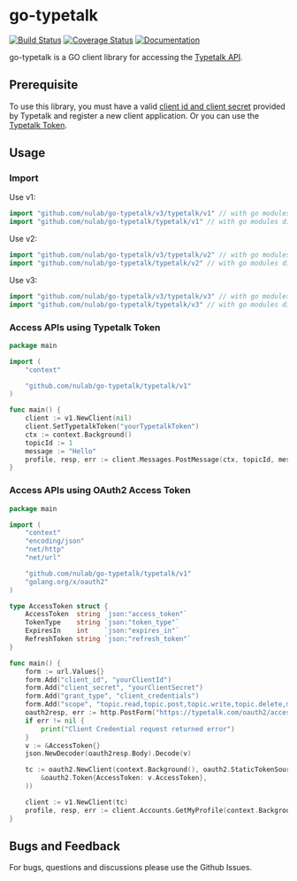 go-typetalk
=========

[![Build Status](https://travis-ci.org/nulab/go-typetalk.svg?branch=master)][travis]
[![Coverage Status](https://coveralls.io/repos/github/nulab/go-typetalk/badge.svg?branch=master)][coveralls]
[![Documentation](https://godoc.org/github.com/nulab/go-typetalk?status.svg)][godocs]

[travis]: https://travis-ci.org/nulab/go-typetalk
[coveralls]: https://coveralls.io/github/nulab/go-typetalk?branch=master
[godocs]: http://godoc.org/github.com/nulab/go-typetalk

go-typetalk is a GO client library for accessing the [Typetalk API](https://developer.nulab.com/docs/typetalk).

## Prerequisite

To use this library, you must have a valid [client id and client secret](https://developer.nulab.com/docs/typetalk/auth#oauth2) provided by Typetalk and register a new client application. Or you can use the [Typetalk Token](https://developer.nulab.com/docs/typetalk/auth#tttoken).

## Usage

### Import

Use v1:
``` go
import "github.com/nulab/go-typetalk/v3/typetalk/v1" // with go modules enabled (GO111MODULE=on or outside GOPATH)
import "github.com/nulab/go-typetalk/typetalk/v1" // with go modules disabled
```
Use v2:
``` go
import "github.com/nulab/go-typetalk/v3/typetalk/v2" // with go modules enabled (GO111MODULE=on or outside GOPATH)
import "github.com/nulab/go-typetalk/typetalk/v2" // with go modules disabled
```
Use v3:
``` go
import "github.com/nulab/go-typetalk/v3/typetalk/v3" // with go modules enabled (GO111MODULE=on or outside GOPATH)
import "github.com/nulab/go-typetalk/typetalk/v3" // with go modules disabled
```

### Access APIs using Typetalk Token

``` go
package main

import (
	"context"

	"github.com/nulab/go-typetalk/typetalk/v1"
)

func main() {
	client := v1.NewClient(nil)
	client.SetTypetalkToken("yourTypetalkToken")
	ctx := context.Background()
	topicId := 1
	message := "Hello"
	profile, resp, err := client.Messages.PostMessage(ctx, topicId, message, nil)
}
```

### Access APIs using OAuth2 Access Token

``` go
package main

import (
	"context"
	"encoding/json"
	"net/http"
	"net/url"

	"github.com/nulab/go-typetalk/typetalk/v1"
	"golang.org/x/oauth2"
)

type AccessToken struct {
	AccessToken  string `json:"access_token"`
	TokenType    string `json:"token_type"`
	ExpiresIn    int    `json:"expires_in"`
	RefreshToken string `json:"refresh_token"`
}

func main() {
	form := url.Values{}
	form.Add("client_id", "yourClientId")
	form.Add("client_secret", "yourClientSecret")
	form.Add("grant_type", "client_credentials")
	form.Add("scope", "topic.read,topic.post,topic.write,topic.delete,my")
	oauth2resp, err := http.PostForm("https://typetalk.com/oauth2/access_token", form)
	if err != nil {
		print("Client Credential request returned error")
	}
	v := &AccessToken{}
	json.NewDecoder(oauth2resp.Body).Decode(v)

	tc := oauth2.NewClient(context.Background(), oauth2.StaticTokenSource(
		&oauth2.Token{AccessToken: v.AccessToken},
	))

	client := v1.NewClient(tc)
	profile, resp, err := client.Accounts.GetMyProfile(context.Background())
}
```

## Bugs and Feedback

For bugs, questions and discussions please use the Github Issues.

